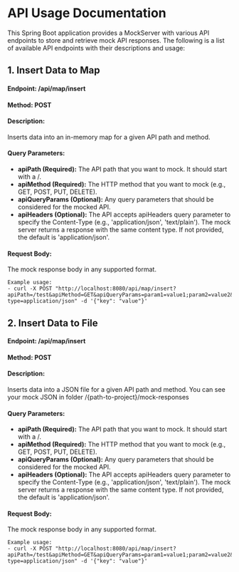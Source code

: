 # API Usage Documentation

This Spring Boot application provides a MockServer with various API endpoints to store and retrieve mock API responses. The following is a list of available API endpoints with their descriptions and usage:

## 1. Insert Data to Map

#### Endpoint: /api/map/insert
#### Method: POST
#### Description: 
Inserts data into an in-memory map for a given API path and method.

#### Query Parameters:

* **apiPath (Required):** The API path that you want to mock. It should start with a /.
* **apiMethod (Required):** The HTTP method that you want to mock (e.g., GET, POST, PUT, DELETE).
* **apiQueryParams (Optional):** Any query parameters that should be considered for the mocked API.
* **apiHeaders (Optional):** The API accepts apiHeaders query parameter to specify the Content-Type (e.g., 'application/json', 'text/plain'). The mock server returns a response with the same content type. If not provided, the default is 'application/json'.

#### Request Body: 
The mock response body in any supported format.

```curl
Example usage:
- curl -X POST "http://localhost:8080/api/map/insert?apiPath=/test&apiMethod=GET&apiQueryParams=param1=value1;param2=value2&apiHeaders=content-type=application/json" -d '{"key": "value"}'
```

## 2. Insert Data to File

#### Endpoint: /api/map/insert
#### Method: POST
#### Description: 
Inserts data into a JSON file for a given API path and method. You can see your mock JSON in folder /{path-to-project}/mock-responses

#### Query Parameters:

* **apiPath (Required):** The API path that you want to mock. It should start with a /.
* **apiMethod (Required):** The HTTP method that you want to mock (e.g., GET, POST, PUT, DELETE).
* **apiQueryParams (Optional):** Any query parameters that should be considered for the mocked API.
* **apiHeaders (Optional):** The API accepts apiHeaders query parameter to specify the Content-Type (e.g., 'application/json', 'text/plain'). The mock server returns a response with the same content type. If not provided, the default is 'application/json'.

#### Request Body: 
The mock response body in any supported format.

```curl
Example usage:
- curl -X POST "http://localhost:8080/api/map/insert?apiPath=/test&apiMethod=GET&apiQueryParams=param1=value1;param2=value2&apiHeaders=content-type=application/json" -d '{"key": "value"}'
```
